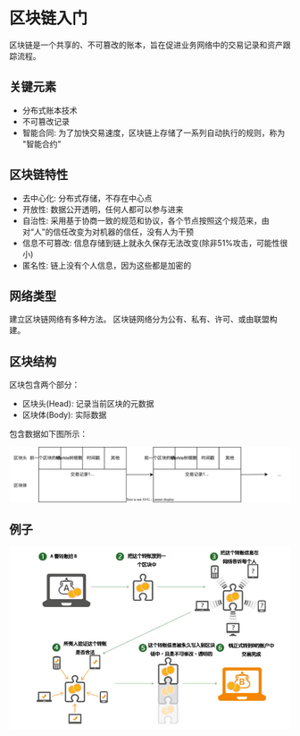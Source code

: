 # 区块链入门

区块链是一个共享的、不可篡改的账本，旨在促进业务网络中的交易记录和资产跟踪流程。

## 关键元素

* 分布式账本技术
* 不可篡改记录
* 智能合同: 为了加快交易速度，区块链上存储了一系列自动执行的规则，称为 "智能合约"

## 区块链特性

* 去中心化: 分布式存储，不存在中心点
* 开放性: 数据公开透明，任何人都可以参与进来
* 自治性: 采用基于协商一致的规范和协议，各个节点按照这个规范来，由对“人”的信任改变为对机器的信任，没有人为干预
* 信息不可篡改: 信息存储到链上就永久保存无法改变(除非51%攻击，可能性很小)
* 匿名性: 链上没有个人信息，因为这些都是加密的

## 网络类型

建立区块链网络有多种方法。 区块链网络分为公有、私有、许可、或由联盟构建。

## 区块结构

区块包含两个部分：

* 区块头(Head): 记录当前区块的元数据
* 区块体(Body): 实际数据

包含数据如下图所示：

![区块结构](./assets/block-structure.svg)

## 例子

![示例-转账](./assets/how-blockchain-works.png)